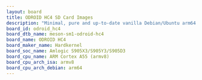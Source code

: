 ```yaml
---
layout: board
title: ODROID HC4 SD Card Images
description: "Minimal, pure and up-to-date vanilla Debian/Ubuntu arm64 SD card images for ODROID HC4 by Hardkernel, SoC: Amlogic S905X3/S905Y3/S905D3, CPU ISA: armv8"
board_id: odroid_hc4
board_dtb_name: meson-sm1-odroid-hc4
board_name: ODROID HC4
board_maker_name: Hardkernel
board_soc_name: Amlogic S905X3/S905Y3/S905D3
board_cpu_name: ARM Cortex A55 (armv8)
board_cpu_arch_isa: armv8
board_cpu_arch_debian: arm64
---
```


